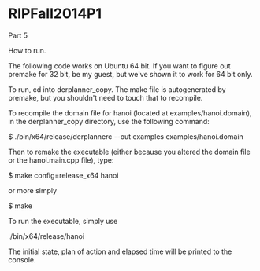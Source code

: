 RIPFall2014P1
=============

Part 5

How to run.

The following code works on Ubuntu 64 bit. If you want to figure out premake for 32 bit, be my guest, but we've shown it to work for 64 bit only.

To run, cd into derplanner_copy. The make file is autogenerated by premake, but you shouldn't need to touch that to recompile.

To recompile the domain file for hanoi (located at examples/hanoi.domain), in the derplanner_copy directory, use the following command:

$ ./bin/x64/release/derplannerc --out examples examples/hanoi.domain

Then to remake the executable (either because you altered the domain file or the hanoi.main.cpp file), type:

$ make config=release_x64 hanoi

or more simply 

$ make

To run the executable, simply use

./bin/x64/release/hanoi

The initial state, plan of action and elapsed time will be printed to the console.

